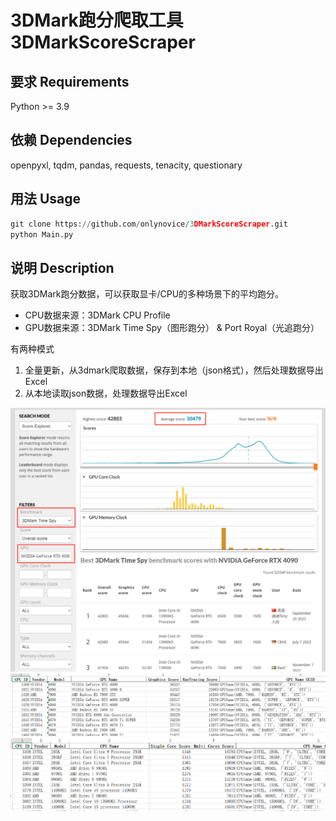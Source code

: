 # 3DMark跑分爬取工具 3DMarkScoreScraper

## 要求 Requirements
Python >= 3.9

## 依赖 Dependencies
openpyxl, tqdm, pandas, requests, tenacity, questionary

## 用法 Usage
```python
git clone https://github.com/onlynovice/3DMarkScoreScraper.git
python Main.py
```

## 说明 Description
获取3DMark跑分数据，可以获取显卡/CPU的多种场景下的平均跑分。
- CPU数据来源：3DMark CPU Profile
- GPU数据来源：3DMark Time Spy（图形跑分） & Port Royal（光追跑分）


有两种模式
1. 全量更新，从3dmark爬取数据，保存到本地（json格式），然后处理数据导出Excel
2. 从本地读取json数据，处理数据导出Excel

![image1](Pictures/image1.png)
![image2](Pictures/image2.png)
![image3](Pictures/image3.png)

